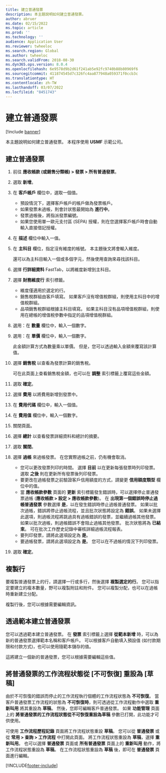 ```yaml
---
title: 建立普通發票
description: 本主題說明如何建立普通發票。
author: abruer
ms.date: 02/15/2022
ms.topic: article
ms.prod: ''
ms.technology: ''
audience: Application User
ms.reviewer: twheeloc
ms.search.region: Global
ms.author: twheeloc
ms.search.validFrom: 2018-08-30
ms.dyn365.ops.version: 8.0.4
ms.openlocfilehash: 6e9578d9b2d61f241ab5e92fc9740b88b80969f6
ms.sourcegitcommit: 411874545d7c326fc4aa877948a059371f0ccb3c
ms.translationtype: HT
ms.contentlocale: zh-TW
ms.lasthandoff: 03/07/2022
ms.locfileid: "8451743"
---
```

# <a name="create-a-free-text-invoice"></a>建立普通發票

[!include [banner](../includes/banner.md)]

本主題說明如何建立普通發票。 本程序使用 **USMF** 示範公司。

## <a name="create-a-free-text-invoice"></a>建立普通發票

1. 前往 **應收帳款 (或銷售分類帳) \> 發票 \> 所有普通發票**。
2. 選取 **新增**。
3. 在 **客戶帳戶** 欄位中，選取一個值。

    * 預設情況下，選擇客戶帳戶的帳戶做為發票帳戶。
    * 如果發票未過帳，則會計狀態最開始為 **進行中**。
    * 發票過帳後，將指派發票編號。
    * 如果您使用單一歐元支付區 (SEPA) 授權，則在您選擇客戶帳戶時會自動輸入直接借記授權。

4. 在 **描述** 欄位中輸入一值。
5. 在 **主科目** 欄位，指定沒有維度的帳號。 本主題後文將會輸入維度。

    還可以為主科目輸入一個或多個字元，然後使用查詢來尋找該科目。

6. 選擇 **行詳細資料** FastTab，以將維度新增到主科目。
7. 選擇 **財務維度行** 索引標籤。

    * 維度僅適用於選定的行。
    * 銷售稅群組由客戶填寫。 如果客戶沒有增值稅群組，則使用主科目中的增值稅群組。
    * 品項銷售稅群組根據主科目填寫。 如果主科目沒有品項增值稅群組，則使用在總帳的增值稅參數中指定的品項增值稅群組。

8. 選用：在 **數量** 欄位中，輸入一個數字。
9. 選用：在 **單價** 欄位中，輸入一個數字。

    此金額計算方式為數量乘以單價。 但是，您可以透過輸入金額來覆寫該計算值。

10. 選擇 **銷售稅** 以查看為發票計算的銷售稅。

    可在此頁面上查看銷售稅金額，也可以在 **調整** 索引標籤上覆寫這些金額。

11. 選取 **確定**。
12. 選擇 **費用** 以將費用新增到發票中。
13. 在 **費用代碼** 欄位中，輸入一個值。
14. 在 **費用值** 欄位中，輸入一個數字。
15. 關閉頁面。
16. 選擇 **總計** 以查看發票詳細資料和總計的摘要。
17. 選取 **關閉**。
18. 選擇 **過帳** 來過帳發票。 在您實際過帳之前，仍有機會取消。

    * 您可以更改發票列印的時間。 選擇 **目前** 以在更新每張發票時列印發票。 選取 **之後** 則在更新所有發票後列印發票。
    * 要更改在過帳發票之前驗證客戶信用額度的方式，請變更 **信用額度類型** 欄位中的值。
    * 當 **應收帳款參數** 頁面的 **更新** 索引標籤發生錯誤時，可以選擇停止普通發票過帳 (**應收帳款 > 設定 > 應收帳款參數**)。 在 **出現第一個錯誤時停止過帳普通發票** 參數選擇 **是**，以在發生錯誤時停止過帳普通發票。 如果以批次過帳，錯誤將停止過帳流程，並且批次狀態將設定為 **錯誤**。 如果未選擇此選項，則過帳流程將跳過具有過帳錯誤的發票，並繼續過帳其他發票。 如果以批次過帳，則過帳錯誤不會阻止過帳其他發票。 批次狀態將為 **已結束**。 可在批次工作歷史記錄中審核詳細過帳流程報表。
    * 要列印發票，請將此選項設定為 **是**。
    * 要過帳發票，請將此選項設定為 **是**。 您可以在不過帳的情況下列印發票。

19. 選取 **確定**。

## <a name="copy-lines"></a>複製行
要複製普通發票上的行，請選擇一行或多行，然後選擇 **複製選定的行**。 您可以指定要建立的複本數量，野可以複製附註和附件。 您可以複製分配，也可以在過帳時重新建立分配。

複製行後，您可以根據需要編輯資訊。

## <a name="create-a-free-text-invoice-from-a-template"></a>透過範本建立普通發票
您可以透過範本建立普通發票。 在 **發票** 索引標籤上選擇 **從範本新增** 時，可以為新的普通發票選擇範本名稱和客戶帳戶。 可以根據客戶自動填入預設值 (如付款期限和付款方式)，也可以使用隨範本儲存的值。

這將建立一個新的普通發票，您可以根據需要編輯這些值。

## <a name="resetting-the-workflow-status-for-free-text-invoices-from-unrecoverable-to-draft"></a>將普通發票的工作流程狀態從 [不可恢復] 重設為 [草稿]
由於不可恢復的錯誤而停止的工作流程執行個體的工作流程狀態為 **不可恢復**。 當客戶普通發票工作流程的狀態為 **不可恢復時**，則可透過從工作流程動作中選取 **重新叫用** 將其重設為 **草稿**。 然後，您即可編輯客戶普通發票。 如果 **功能管理** 頁面上的 **將普通發票的工作流程狀態從不可恢復重設為草稿** 參數已打開，此功能才可供使用。

可使用 **工作流程歷程記錄** 頁面將工作流程狀態重設 **草稿**。 您可以從 **普通發票** 或從 **常用 > 查詢 > 工作流程** 中打開此頁面。 將工作流程狀態重設為 **草稿**，選擇 **重新叫用**。 也可以選擇 **普通發票** 頁面或 **所有普通發票** 頁面上的 **重新叫用** 動作，將工作流程狀態重設為 **草稿**。 在工作流程狀態重設為 **草稿** 後，即可在 **普通發票** 頁面進行編輯。



[!INCLUDE[footer-include](../../includes/footer-banner.md)]
